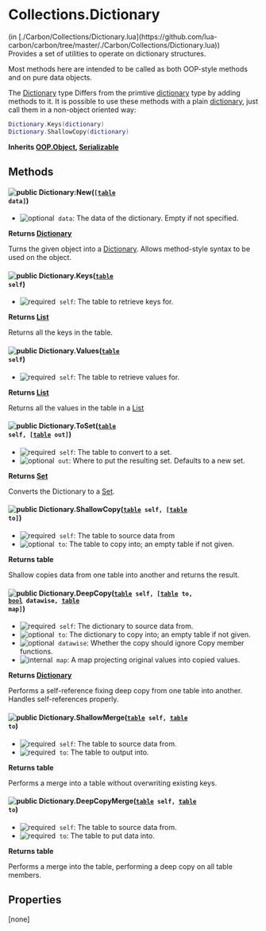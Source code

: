 <link href="../../style.css" rel="stylesheet" type="text/css"/>
<h1 class="class-title">Collections.Dictionary</h1>
<span class="file-link">(in [./Carbon/Collections/Dictionary.lua](https://github.com/lua-carbon/carbon/tree/master/./Carbon/Collections/Dictionary.lua))</span><br/>
Provides a set of utilities to operate on dictionary structures.

Most methods here are intended to be called as both OOP-style methods and on pure data objects.

The [Dictionary](Classes/Collections.Dictionary) type Differs from the primtive [dictionary](Types#dictionary) type by adding methods to it.
It is possible to use these methods with a plain [dictionary](Types#dictionary), just call them in a non-object oriented way:
```lua
Dictionary.Keys(dictionary)
Dictionary.ShallowCopy(dictionary)
```

**Inherits [OOP.Object](Classes/OOP.Object), [Serializable](Classes/Serializable)**

## Methods
#### ![public](https://img.shields.io/badge/%20-public-11b237.svg?style=flat-square) Dictionary:New(<code>[[table](Types#table) data]</code>)
- ![optional](https://img.shields.io/badge/%20-optional-0092e6.svg?style=flat-square)&nbsp;&nbsp;`data`: The data of the dictionary. Empty if not specified.

**Returns  [Dictionary](Classes/Collections.Dictionary)**

Turns the given object into a [Dictionary](Classes/Collections.Dictionary).
Allows method-style syntax to be used on the object.


#### ![public](https://img.shields.io/badge/%20-public-11b237.svg?style=flat-square) Dictionary.Keys(<code>[table](Types#table) self</code>)
- ![required](https://img.shields.io/badge/%20-required-ff9600.svg?style=flat-square)&nbsp;&nbsp;`self`: The table to retrieve keys for.

**Returns  [List](Classes/Collections.List)**

Returns all the keys in the table.


#### ![public](https://img.shields.io/badge/%20-public-11b237.svg?style=flat-square) Dictionary.Values(<code>[table](Types#table) self</code>)
- ![required](https://img.shields.io/badge/%20-required-ff9600.svg?style=flat-square)&nbsp;&nbsp;`self`: The table to retrieve values for.

**Returns  [List](Classes/Collections.List)**

Returns all the values in the table in a [List](Classes/Collections.List)


#### ![public](https://img.shields.io/badge/%20-public-11b237.svg?style=flat-square) Dictionary.ToSet(<code>[table](Types#table) self, [[table](Types#table) out]</code>)
- ![required](https://img.shields.io/badge/%20-required-ff9600.svg?style=flat-square)&nbsp;&nbsp;`self`: The table to convert to a set.
- ![optional](https://img.shields.io/badge/%20-optional-0092e6.svg?style=flat-square)&nbsp;&nbsp;`out`: Where to put the resulting set. Defaults to a new set.

**Returns  [Set](Classes/Collections.Set)**

Converts the Dictionary to a [Set](Classes/Collections.Set).


#### ![public](https://img.shields.io/badge/%20-public-11b237.svg?style=flat-square) Dictionary.ShallowCopy(<code>[table](Types#table) self, [[table](Types#table) to]</code>)
- ![required](https://img.shields.io/badge/%20-required-ff9600.svg?style=flat-square)&nbsp;&nbsp;`self`: The table to source data from
- ![optional](https://img.shields.io/badge/%20-optional-0092e6.svg?style=flat-square)&nbsp;&nbsp;`to`: The table to copy into; an empty table if not given.

**Returns  table**

Shallow copies data from one table into another and returns the result.


#### ![public](https://img.shields.io/badge/%20-public-11b237.svg?style=flat-square) Dictionary.DeepCopy(<code>[table](Types#table) self, [[table](Types#table) to, [bool](Types#bool) datawise, [table](Types#table) map]</code>)
- ![required](https://img.shields.io/badge/%20-required-ff9600.svg?style=flat-square)&nbsp;&nbsp;`self`: The dictionary to source data from.
- ![optional](https://img.shields.io/badge/%20-optional-0092e6.svg?style=flat-square)&nbsp;&nbsp;`to`: The dictionary to copy into; an empty table if not given.
- ![optional](https://img.shields.io/badge/%20-optional-0092e6.svg?style=flat-square)&nbsp;&nbsp;`datawise`: Whether the copy should ignore Copy member functions.
- ![internal](https://img.shields.io/badge/%20-internal-888888.svg?style=flat-square)&nbsp;&nbsp;`map`: A map projecting original values into copied values.

**Returns  [Dictionary](Classes/Collections.Dictionary)**

Performs a self-reference fixing deep copy from one table into another.
Handles self-references properly.


#### ![public](https://img.shields.io/badge/%20-public-11b237.svg?style=flat-square) Dictionary.ShallowMerge(<code>[table](Types#table) self, [table](Types#table) to</code>)
- ![required](https://img.shields.io/badge/%20-required-ff9600.svg?style=flat-square)&nbsp;&nbsp;`self`: The table to source data from.
- ![required](https://img.shields.io/badge/%20-required-ff9600.svg?style=flat-square)&nbsp;&nbsp;`to`: The table to output into.

**Returns  table**

Performs a merge into a table without overwriting existing keys.


#### ![public](https://img.shields.io/badge/%20-public-11b237.svg?style=flat-square) Dictionary.DeepCopyMerge(<code>[table](Types#table) self, [table](Types#table) to</code>)
- ![required](https://img.shields.io/badge/%20-required-ff9600.svg?style=flat-square)&nbsp;&nbsp;`self`: The table to source data from.
- ![required](https://img.shields.io/badge/%20-required-ff9600.svg?style=flat-square)&nbsp;&nbsp;`to`: The table to put data into.

**Returns  table**

Performs a merge into the table, performing a deep copy on all table members.


## Properties
[none]
